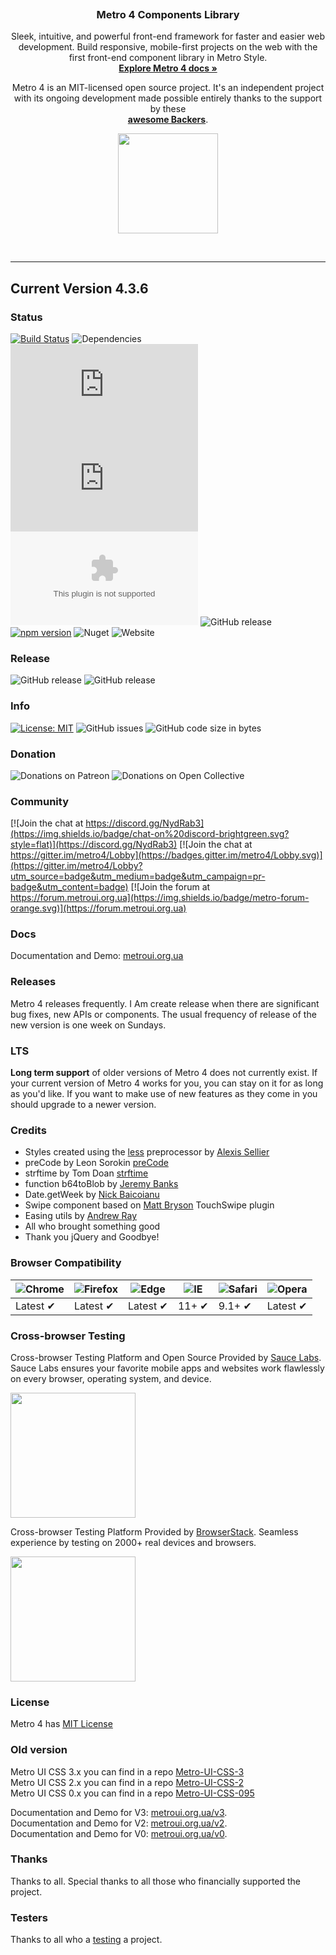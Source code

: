 <p align="center">
  <a href="https://metroui.org.ua/v4/">
    <img src="https://metroui.org.ua/images/logo4.png" alt="">
  </a>

  <h3 align="center">Metro 4 Components Library</h3>
</p>

<p align="center">
    Sleek, intuitive, and powerful front-end framework for faster and easier web development.
 Build responsive, mobile-first projects on the web with the first front-end component library in Metro Style.
    <br>
    <a href="https://metroui.org.ua/"><strong>Explore Metro 4 docs »</strong></a>
</p>

<p align="center">
Metro 4 is an MIT-licensed open source project. 
It's an independent project with its ongoing development made possible entirely thanks to the support by these
<br>
<a href="https://github.com/olton/Metro-UI-CSS/blob/master/BACKERS.md"><strong>awesome Backers</strong></a>.
</p>
<p align="center">
<a href="https://www.patreon.com/metroui">
	<img src="https://c5.patreon.com/external/logo/become_a_patron_button@2x.png" width="160">
</a>
</p>
<br>
<hr>
 
## Current Version 4.3.6

### Status
[![Build Status](https://travis-ci.org/olton/Metro-UI-CSS.svg?branch=master)](https://travis-ci.org/olton/Metro-UI-CSS)
![Dependencies](https://img.shields.io/badge/Dependencies-none-darklime.svg)
[![CSS gzip size](http://img.badgesize.io/olton/Metro-UI-CSS/master/build/css/metro-all.min.css?compression=gzip&label=CSS+gzip)](https://github.com/olton/Metro-UI-CSS/blob/master/build/css/metro-all.min.css)
[![JS gzip size](http://img.badgesize.io/olton/Metro-UI-CSS/master/build/js/metro.min.js?compression=gzip&label=JS+gzip)](https://github.com/olton/Metro-UI-CSS/blob/master/build/js/metro.min.js)
[![Icons gzip size](http://img.badgesize.io/olton/Metro-UI-CSS/master/build/mif/metro.woff?compression=gzip&label=Icons+gzip)](https://github.com/olton/Metro-UI-CSS/tree/master/build/mif)
![GitHub release](https://img.shields.io/github/v/release/olton/Metro-UI-CSS?color=darkLime)
[![npm version](https://badge.fury.io/js/metro4.svg)](https://badge.fury.io/js/metro4)
![Nuget](https://img.shields.io/nuget/v/Metro4.svg?color=darklime)
![Website](https://img.shields.io/website/https/metroui.org.ua.svg)

### Release
![GitHub release](https://img.shields.io/github/v/release/olton/Metro-UI-CSS)
![GitHub release](https://img.shields.io/github/v/release/olton/Metro-UI-CSS?include_prereleases&label=pre-release)

###  Info
[![License: MIT](https://img.shields.io/badge/License-MIT-blue.svg?style=flat)](https://github.com/olton/Metro-UI-CSS/blob/master/LICENSE)
![GitHub issues](https://img.shields.io/github/issues-raw/olton/Metro-UI-CSS.svg)
![GitHub code size in bytes](https://img.shields.io/github/languages/code-size/olton/Metro-UI-CSS.svg)

### Donation
![Donations on Patreon](https://img.shields.io/badge/Patreon-$90-red.svg)
![Donations on Open Collective](https://img.shields.io/badge/OpenCollective-$1-darklime.svg)

### Community

[![Join the chat at https://discord.gg/NydRab3](https://img.shields.io/badge/chat-on%20discord-brightgreen.svg?style=flat)](https://discord.gg/NydRab3)
[![Join the chat at https://gitter.im/metro4/Lobby](https://badges.gitter.im/metro4/Lobby.svg)](https://gitter.im/metro4/Lobby?utm_source=badge&utm_medium=badge&utm_campaign=pr-badge&utm_content=badge)
[![Join the forum at https://forum.metroui.org.ua](https://img.shields.io/badge/metro-forum-orange.svg)](https://forum.metroui.org.ua)


### Docs

 Documentation and Demo: [metroui.org.ua](https://metroui.org.ua/)   

### Releases

Metro 4 releases frequently. I Am create release when there are significant bug fixes, new APIs or components.
The usual frequency of release of the new version is one week on Sundays.

### LTS
**Long term support** of older versions of Metro 4 does not currently exist. 
If your current version of Metro 4 works for you, you can stay on it for as long as you'd like. 
If you want to make use of new features as they come in you should upgrade to a newer version.

### Credits
- Styles created using the [less](http://lesscss.org) preprocessor by  [Alexis Sellier](https://github.com/cloudhead)
- preCode by Leon Sorokin [preCode](https://github.com/leeoniya/preCode.js)
- strftime by Tom Doan [strftime](https://github.com/thdoan/strftime)
- function b64toBlob by [Jeremy Banks](http://stackoverflow.com/users/1114/jeremy-banks)
- Date.getWeek by [Nick Baicoianu](http://www.epoch-calendar.com)
- Swipe component based on [Matt Bryson](https://github.com/mattbryson/TouchSwipe-Jquery-Plugin)  TouchSwipe plugin
- Easing utils by [Andrew Ray](https://github.com/AndrewRayCode/easing-utils)
- All who brought something good 
- Thank you jQuery and Goodbye!

### Browser Compatibility
![Chrome](https://raw.github.com/alrra/browser-logos/master/src/chrome/chrome_48x48.png) | ![Firefox](https://raw.github.com/alrra/browser-logos/master/src/firefox/firefox_48x48.png) | ![Edge](https://raw.github.com/alrra/browser-logos/master/src/edge/edge_48x48.png) | ![IE](https://raw.github.com/alrra/browser-logos/master/src/archive/internet-explorer_9-11/internet-explorer_9-11_48x48.png) | ![Safari](https://raw.github.com/alrra/browser-logos/master/src/safari/safari_48x48.png) | ![Opera](https://raw.github.com/alrra/browser-logos/master/src/opera/opera_48x48.png)
--- | --- | --- | --- | --- | --- |
Latest ✔ | Latest ✔ | Latest ✔ | 11+ ✔ | 9.1+ ✔ | Latest ✔ |

### Cross-browser Testing
Cross-browser Testing Platform and Open Source Provided by [Sauce Labs](https://saucelabs.com).
Sauce Labs ensures your favorite mobile apps and websites work flawlessly on every browser, operating system, and device.
<p>
<a href="https://saucelabs.com"><img src="https://metroui.org.ua/images/Sauce-Labs_Horiz_Red-Grey_RGB_200x28.png" width="200"></a>
</p>

Cross-browser Testing Platform Provided by [BrowserStack](https://www.browserstack.com/).
Seamless experience by testing on 2000+ real devices and browsers.
<p>
<a href="https://www.browserstack.com/"><img src="https://metroui.org.ua/images/Browserstack-logo.svg" width="200"></a>
</p>

### License
Metro 4 has [MIT License](https://github.com/olton/Metro-UI-CSS/blob/master/LICENSE)

### Old version
Metro UI CSS 3.x you can find in a repo [Metro-UI-CSS-3](https://github.com/olton/Metro-UI-CSS-3)     
Metro UI CSS 2.x you can find in a repo [Metro-UI-CSS-2](https://github.com/olton/Metro-UI-CSS-2)     
Metro UI CSS 0.x you can find in a repo [Metro-UI-CSS-095](https://github.com/olton/Metro-UI-CSS-095) 

 Documentation and Demo for V3: [metroui.org.ua/v3](https://metroui.org.ua/v3/).   
 Documentation and Demo for V2: [metroui.org.ua/v2](https://metroui.org.ua/v2/).   
 Documentation and Demo for V0: [metroui.org.ua/v0](https://metroui.org.ua/v0/).   

### Thanks
Thanks to all. Special thanks to all those who financially supported the project.    

### Testers
Thanks to all who a [testing](https://github.com/olton/Metro-UI-CSS/blob/master/TESTERS.md) a project. 

